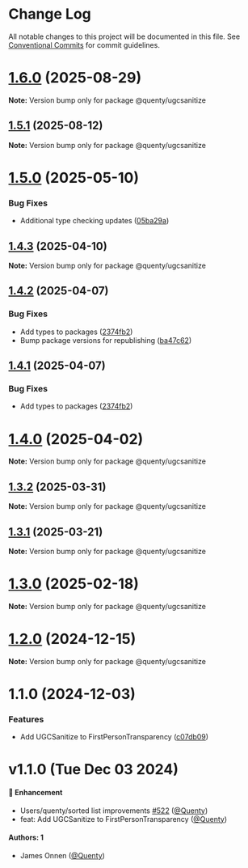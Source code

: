 # Change Log

All notable changes to this project will be documented in this file.
See [Conventional Commits](https://conventionalcommits.org) for commit guidelines.

# [1.6.0](https://github.com/Quenty/NevermoreEngine/compare/@quenty/ugcsanitize@1.5.1...@quenty/ugcsanitize@1.6.0) (2025-08-29)

**Note:** Version bump only for package @quenty/ugcsanitize





## [1.5.1](https://github.com/Quenty/NevermoreEngine/compare/@quenty/ugcsanitize@1.5.0...@quenty/ugcsanitize@1.5.1) (2025-08-12)

**Note:** Version bump only for package @quenty/ugcsanitize





# [1.5.0](https://github.com/Quenty/NevermoreEngine/compare/@quenty/ugcsanitize@1.4.3...@quenty/ugcsanitize@1.5.0) (2025-05-10)


### Bug Fixes

* Additional type checking updates ([05ba29a](https://github.com/Quenty/NevermoreEngine/commit/05ba29a03efc9f3feed74b34f1d9dfb237496214))





## [1.4.3](https://github.com/Quenty/NevermoreEngine/compare/@quenty/ugcsanitize@1.4.2...@quenty/ugcsanitize@1.4.3) (2025-04-10)

**Note:** Version bump only for package @quenty/ugcsanitize





## [1.4.2](https://github.com/Quenty/NevermoreEngine/compare/@quenty/ugcsanitize@1.4.0...@quenty/ugcsanitize@1.4.2) (2025-04-07)


### Bug Fixes

* Add types to packages ([2374fb2](https://github.com/Quenty/NevermoreEngine/commit/2374fb2b043cfbe0e9b507b3316eec46a4e353a0))
* Bump package versions for republishing ([ba47c62](https://github.com/Quenty/NevermoreEngine/commit/ba47c62e32170bf74377b0c658c60b84306dc294))





## [1.4.1](https://github.com/Quenty/NevermoreEngine/compare/@quenty/ugcsanitize@1.4.0...@quenty/ugcsanitize@1.4.1) (2025-04-07)


### Bug Fixes

* Add types to packages ([2374fb2](https://github.com/Quenty/NevermoreEngine/commit/2374fb2b043cfbe0e9b507b3316eec46a4e353a0))





# [1.4.0](https://github.com/Quenty/NevermoreEngine/compare/@quenty/ugcsanitize@1.3.2...@quenty/ugcsanitize@1.4.0) (2025-04-02)

**Note:** Version bump only for package @quenty/ugcsanitize





## [1.3.2](https://github.com/Quenty/NevermoreEngine/compare/@quenty/ugcsanitize@1.3.1...@quenty/ugcsanitize@1.3.2) (2025-03-31)

**Note:** Version bump only for package @quenty/ugcsanitize





## [1.3.1](https://github.com/Quenty/NevermoreEngine/compare/@quenty/ugcsanitize@1.3.0...@quenty/ugcsanitize@1.3.1) (2025-03-21)

**Note:** Version bump only for package @quenty/ugcsanitize





# [1.3.0](https://github.com/Quenty/NevermoreEngine/compare/@quenty/ugcsanitize@1.2.0...@quenty/ugcsanitize@1.3.0) (2025-02-18)

**Note:** Version bump only for package @quenty/ugcsanitize





# [1.2.0](https://github.com/Quenty/NevermoreEngine/compare/@quenty/ugcsanitize@1.1.0...@quenty/ugcsanitize@1.2.0) (2024-12-15)

**Note:** Version bump only for package @quenty/ugcsanitize





# 1.1.0 (2024-12-03)


### Features

* Add UGCSanitize to FirstPersonTransparency ([c07db09](https://github.com/Quenty/NevermoreEngine/commit/c07db0937e56055ead6cd4332e2fa19f4ab4259e))





# v1.1.0 (Tue Dec 03 2024)

#### 🚀 Enhancement

- Users/quenty/sorted list improvements [#522](https://github.com/Quenty/NevermoreEngine/pull/522) ([@Quenty](https://github.com/Quenty))
- feat: Add UGCSanitize to FirstPersonTransparency ([@Quenty](https://github.com/Quenty))

#### Authors: 1

- James Onnen ([@Quenty](https://github.com/Quenty))
